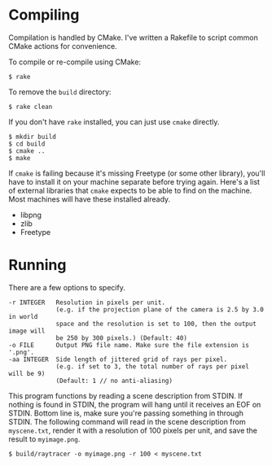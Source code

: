 # Compiling

Compilation is handled by CMake. I've written a Rakefile to script common CMake actions for convenience.

To compile or re-compile using CMake:

```
$ rake
```

To remove the `build` directory:

```
$ rake clean
```

If you don't have `rake` installed, you can just use `cmake` directly.

```
$ mkdir build
$ cd build
$ cmake ..
$ make
```

If `cmake` is failing because it's missing Freetype (or some other library), you'll have to install it on your machine separate before trying again. Here's a list of external libraries that `cmake` expects to be able to find on the machine. Most machines will have these installed already.

* libpng
* zlib
* Freetype

# Running

There are a few options to specify.

```
-r INTEGER   Resolution in pixels per unit. 
             (e.g. if the projection plane of the camera is 2.5 by 3.0 in world
             space and the resolution is set to 100, then the output image will
             be 250 by 300 pixels.) (Default: 40)
-o FILE      Output PNG file name. Make sure the file extension is '.png'.
-aa INTEGER  Side length of jittered grid of rays per pixel.
             (e.g. if set to 3, the total number of rays per pixel will be 9)
             (Default: 1 // no anti-aliasing)
```

This program functions by reading a scene description from STDIN. If nothing is found in STDIN, the program will hang until it receives an EOF on STDIN. Bottom line is, make sure you're passing something in through STDIN. The following command will read in the scene description from `myscene.txt`, render it with a resolution of 100 pixels per unit, and save the result to `myimage.png`.

```
$ build/raytracer -o myimage.png -r 100 < myscene.txt
```

